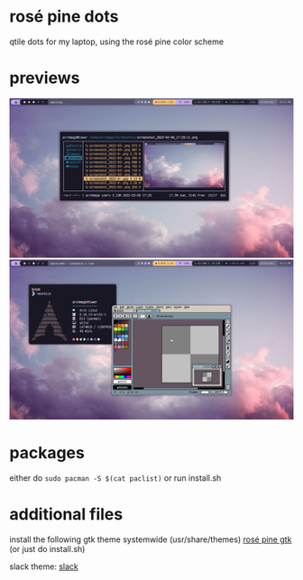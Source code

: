 # rosé pine dots
qtile dots for my laptop, using the rosé pine color scheme

# previews

![Preview](Screenshots/new-ranger.png)
![Preview](Screenshots/new-neofetch.png)

# packages

either do ``sudo pacman -S $(cat paclist)`` or run install.sh

# additional files

install the following gtk theme systemwide (usr/share/themes)
[rosé pine gtk](https://github.com/rose-pine/gtk)
(or just do install.sh)

slack theme:
[slack](https://github.com/rose-pine/slack)
